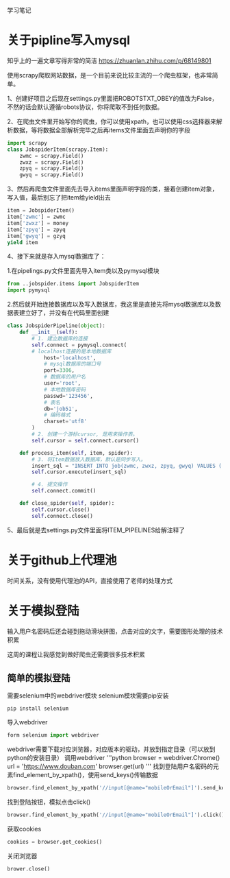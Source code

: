 学习笔记

# 关于pipline写入mysql
知乎上的一遍文章写得非常的简洁
https://zhuanlan.zhihu.com/p/68149801

使用scrapy爬取网站数据，是一个目前来说比较主流的一个爬虫框架，也非常简单。

1、创建好项目之后现在settings.py里面把ROBOTSTXT_OBEY的值改为False，不然的话会默认遵循robots协议，你将爬取不到任何数据。

2、在爬虫文件里开始写你的爬虫，你可以使用xpath，也可以使用css选择器来解析数据，等将数据全部解析完毕之后再items文件里面去声明你的字段

```python
import scrapy
class JobspiderItem(scrapy.Item):
    zwmc = scrapy.Field()
    zwxz = scrapy.Field()
    zpyq = scrapy.Field()
    gwyq = scrapy.Field()
```
3、然后再爬虫文件里面先去导入items里面声明字段的类，接着创建item对象，写入值，最后别忘了把item给yield出去

```python
item = JobspiderItem()
item['zwmc'] = zwmc
item['zwxz'] = money
item['zpyq'] = zpyq
item['gwyq'] = gzyq
yield item
```
4、接下来就是存入mysql数据库了：

1.在pipelings.py文件里面先导入item类以及pymysql模块
```python
from ..jobspider.items import JobspiderItem
import pymysql
```
2.然后就开始连接数据库以及写入数据库，我这里是直接先将mysql数据库以及数据表建立好了，并没有在代码里面创建
```python
class JobspiderPipeline(object):
    def __init__(self):
        # 1. 建立数据库的连接
        self.connect = pymysql.connect(
	    # localhost连接的是本地数据库
            host='localhost',
            # mysql数据库的端口号
            port=3306,
            # 数据库的用户名
            user='root',
            # 本地数据库密码
            passwd='123456',
            # 表名
            db='job51',
            # 编码格式
            charset='utf8'
        )
        # 2. 创建一个游标cursor, 是用来操作表。
        self.cursor = self.connect.cursor()

    def process_item(self, item, spider):
        # 3. 将Item数据放入数据库，默认是同步写入。
        insert_sql = "INSERT INTO job(zwmc, zwxz, zpyq, gwyq) VALUES ('%s', '%s', '%s', '%s')" % (item['zwmc'], item['zwxz'], item['zpyq'], item['gwyq'])
        self.cursor.execute(insert_sql)

        # 4. 提交操作
        self.connect.commit()

    def close_spider(self, spider):
        self.cursor.close()
        self.connect.close()
```
5、最后就是去settings.py文件里面将ITEM_PIPELINES给解注释了

# 关于github上代理池
时间关系，没有使用代理池的API，直接使用了老师的处理方式

# 关于模拟登陆
输入用户名密码后还会碰到拖动滑块拼图，点击对应的文字，需要图形处理的技术积累


这周的课程让我感觉到做好爬虫还需要很多技术积累

## 简单的模拟登陆
需要selenium中的webdriver模块
selenium模块需要pip安装
```
pip install selenium
```
导入webdriver
```python
form selenium import webdriver
```
webdriver需要下载对应浏览器，对应版本的驱动，并放到指定目录（可以放到python的安装目录）
调用webdriver
'''python
browser = webdriver.Chrome()
url = 'https://www.douban.com'
browser.get(url)
'''
找到登陆用户名密码的元素find_element_by_xpath()，使用send_keys()传输数据
```python
browser.find_element_by_xpath('//input[@name="mobileOrEmail"]').send_keys('raingame@163.com')
```
找到登陆按钮，模拟点击click()
```python
browser.find_element_by_xpath('//input[@name="mobileOrEmail"]').click()
```
获取cookies
```python
cookies = browser.get_cookies()
```
关闭浏览器
```python
brower.close()
```